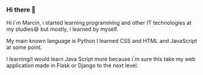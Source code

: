 ### Hi there 👋


<!-- **ycine/ycine** is a ✨ _special_ ✨ repository because its `README.md` (this file) appears on your GitHub profile. -->


 Hi I`m Marcin, i started learning programming and other IT technologies at my studies😄 but mostly, i learned by myself.
 
 My main known language is Python
 I learned CSS and HTML and JavaScript at some point.
 
 I learning/i would learn Java Script more because i`m sure this take my web application made in Flask or Django to the next level.
 



